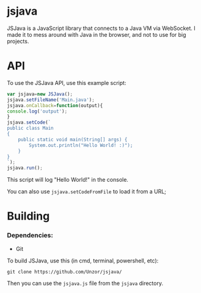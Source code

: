 # jsjava
JSJava is a JavaScript library that connects to a Java VM via WebSocket. I made it to mess around with Java in the browser, and not to use for big projects.

# API
To use the JSJava API, use this example script:

```javascript
var jsjava=new JSJava();
jsjava.setFileName('Main.java');
jsjava.onCallback=function(output){
console.log('output');
}
jsjava.setCode(`
public class Main
{
    public static void main(String[] args) {
        System.out.println("Hello World! :)");
    }
}
`);
jsjava.run();
```
This script will log "Hello World!" in the console.

You can also use ```jsjava.setCodeFromFile``` to load it from a URL;


# Building
### Dependencies:
- Git

To build JSJava, use this (in cmd, terminal, powershell, etc):
```
git clone https://github.com/Unzor/jsjava/
```

Then you can use the ```jsjava.js``` file from the ```jsjava``` directory.







